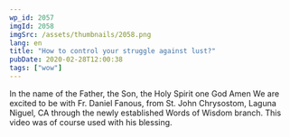 ```yaml
---
wp_id: 2057
imgId: 2058
imgSrc: /assets/thumbnails/2058.png
lang: en
title: "How to control your struggle against lust?"
pubDate: 2020-02-28T12:00:38
tags: ["wow"]
---
```


<!-- page: 6 -->

<p>In the name of the Father, the Son, the Holy Spirit one God Amen We are excited to be with Fr. Daniel Fanous, from St. John Chrysostom, Laguna Niguel, CA through the newly established Words of Wisdom branch. This video was of course used with his blessing.</p>
